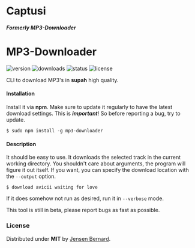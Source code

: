 # Captusi
***Formerly MP3-Downloader***



# MP3-Downloader

![version](https://img.shields.io/npm/v/mp3-downloader.svg)
![downloads](https://img.shields.io/npm/dt/mp3-downloader.svg)
![status](https://img.shields.io/badge/version-beta-green.svg)
![license](https://img.shields.io/npm/l/mp3-downloader.svg)


CLI to download MP3's in **supah** high quality.

#### Installation

Install it via **npm**. Make sure to update it regularly to have the latest download settings. This is ***important***! So before reporting a bug, try to update.

```
$ sudo npm install -g mp3-downloader
```

#### Description

It should be easy to use. It downloads the selected track in the current working directory. You shouldn't care about arguments, the program will figure it out itself. If you want, you can specify the download location with the `--output` option.

```
$ download avicii waiting for love
```

If it does somehow not run as desired, run it in `--verbose` mode.

This tool is still in beta, please report bugs as fast as possible. 

### License

Distributed under **MIT** by [Jensen Bernard](https://github.com/Jense5).
